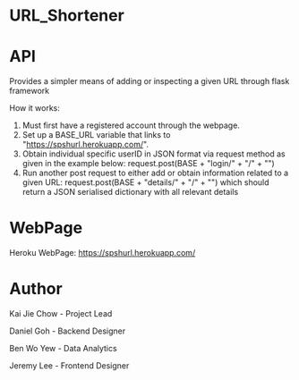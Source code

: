 # URL_Shortener

# API

Provides a simpler means of adding or inspecting a given URL through flask framework

How it works:
1) Must first have a registered account through the webpage.
2) Set up a BASE_URL variable that links to "https://spshurl.herokuapp.com/".
3) Obtain individual specific userID in JSON format via request method as given in the example below:
    request.post(BASE + "login/" + "<username>/" + "<password>")
4) Run another post request to either add or obtain information related to a given URL:
    request.post(BASE + "details/" + "<userID>/" + "<URL>")
   which should return a JSON serialised dictionary with all relevant details
# WebPage

Heroku WebPage: https://spshurl.herokuapp.com/

# Author

Kai Jie Chow - Project Lead

Daniel Goh - Backend Designer

Ben Wo Yew - Data Analytics

Jeremy Lee - Frontend Designer
